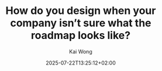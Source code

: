 ---
layout: post
title: "How do you design when your company isn’t sure what the roadmap looks like?"
link: "https://uxdesign.cc/how-do-you-design-when-your-company-isnt-sure-what-the-roadmap-looks-like-d381a2c41aaf"
author: Kai Wong
published_date: 01/07/2025
description: "Many companies (and design teams) are shrinking back into becoming startups. Here’s how to survive."
language: en
categories: "articles"
tags: "design travail méthodologie"
og-tags: "design travail méthodologie"
date: "2025-07-22T13:25:12+02:00"
permalink: /:categories/:year/:month/:day/:title/
---